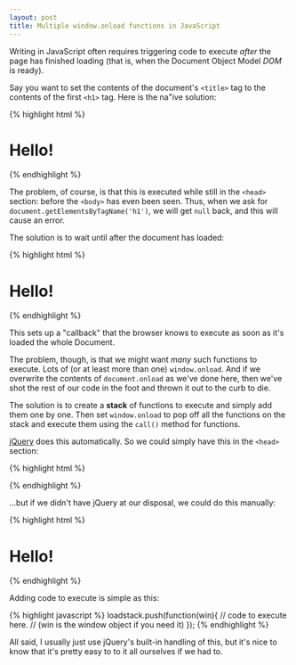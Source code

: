 ```yaml
---
layout: post
title: Multiple window.onload functions in JavaScript
---
```


Writing in JavaScript often requires triggering code to execute *after* the
page has finished loading (that is, when the Document Object Model *DOM* is
ready).

Say you want to set the contents of the document's `<title>` tag to the
contents of the first `<h1>` tag. Here is the na"ive solution:

{% highlight html %}
<html><head><title></title>
  <script type="text/javascript" charset="utf-8">
  
    document.title =
        document.getElementsByTagName('h1')[0].innerHTML;
  
  </script>
</head><body><h1>Hello!</h1></body></html>
{% endhighlight %}

The problem, of course, is that this is executed while still in the `<head>`
section: before the `<body>` has even been seen. Thus, when we ask for
`document.getElementsByTagName('h1')`, we will get `null` back, and this will
cause an error.

The solution is to wait until after the document has loaded:

{% highlight html %}
<html><head><title></title>
  <script type="text/javascript" charset="utf-8">
  
    window.onload = function() {
        document.title =
            document.getElementsByTagName('h1')[0].innerHTML;
    };
    
  </script>
</head><body><h1>Hello!</h1></body></html>
{% endhighlight %}

This sets up a "callback" that the browser knows to execute as soon as it's
loaded the whole Document.

The problem, though, is that we might want *many* such functions to execute.
Lots of (or at least more than one) `window.onload`. And if we overwrite the
contents of `document.onload` as we've done here, then we've shot the rest of
our code in the foot and thrown it out to the curb to die.

The solution is to create a **stack** of functions to execute and simply add
them one by one. Then set `window.onload` to pop off all the functions on the
stack and execute them using the `call()` method for functions.

[jQuery][1] does this automatically. So we could simply have this in the
`<head>` section:

{% highlight html %}
<script type="text/javascript" charset="utf-8">

    $(function(){
        document.title = $("h1:first").html();
    });

</script>
{% endhighlight %}

...but if we didn't have jQuery at our disposal, we could do this manually:

{% highlight html %}
<html><head><title></title>
  <script type="text/javascript" charset="utf-8">
    
    // Prevent overwriting loadstack if it's already set:
    var loadstack = loadstack || [];
    
    // Add our function that changes the <title>
    // to the contents of the first <h1>:
    loadstack.push(function(){
        document.title =
            document.getElementsByTagName('h1')[0].innerHTML;
    });
    
    // ... lots of other additions to the loadstack ...

    // this *must* be the last code in the <head>
    // section's JS block (or at least the very last
    // thing to touch window.onload):
    
    if ( window.onload )
        loadstack.push(window.onload);
    
    window.onload = function()
    {
        while ( loadstack.length > 0 )
            // `this` will be bound to the window object
            // inside the called function
            loadstack.pop().call(this);
    };
  </script>
</head><body><h1>Hello!</h1></body></html>
{% endhighlight %}

Adding code to execute is simple as this:

{% highlight javascript %}
loadstack.push(function(win){
    // code to execute here.
    // (win is the window object if you need it)
});
{% endhighlight %}

All said, I usually just use jQuery's built-in handling of this, but it's nice
to know that it's pretty easy to to it all ourselves if we had to.

 [1]: http://jquery.com

